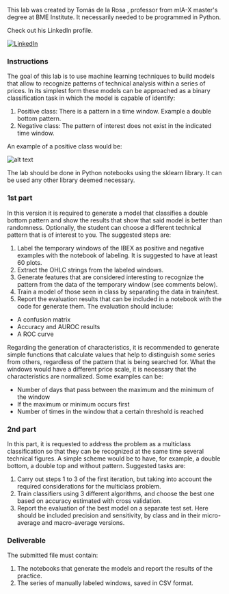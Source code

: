 This lab was created  by Tomás de la Rosa , professor from mIA-X master's degree at BME Institute. It necessarily needed to be programmed in Python.

Check out his LinkedIn profile.

<a href="https://www.linkedin.com/in/tom%C3%A1s-de-la-rosa-3b593827/" target="_blank"><img alt="LinkedIn" src="https://img.shields.io/badge/linkedin-%230077B5.svg?&style=for-the-badge&logo=linkedin&logoColor=white" /></a> 

### Instructions

The goal of this lab is to use machine learning techniques to build models that allow to recognize patterns of technical analysis within a series of prices. In its simplest form these models can be approached as a binary classification task in which the model is capable of identify:

1. Positive class: There is a pattern in a time window. Example a double bottom pattern.
2. Negative class: The pattern of interest does not exist in the indicated time window.

An example of a positive class would be:

![alt text](https://a.c-dn.net/c/content/dam/publicsites/igcom/uk/images/ContentImage/Double%20bottom.png)


The lab should be done in Python notebooks using the sklearn library. It can be used any other library deemed necessary.

### 1st part

In this version it is required to generate a model that classifies a double bottom pattern and show the results that show that said model is better than randomness. Optionally, the student can choose a different technical pattern that is of interest to you. The suggested steps are:

1. Label the temporary windows of the IBEX as positive and negative examples with the notebook of labeling. It is suggested to have at least 60 plots.
2. Extract the OHLC strings from the labeled windows.
3. Generate features that are considered interesting to recognize the pattern from the data of the temporary window (see comments below).
4. Train a model of those seen in class by separating the data in train/test.
5. Report the evaluation results that can be included in a notebook with the code for generate them. The evaluation should include:
  - A confusion matrix
  - Accuracy and AUROC results
  - A ROC curve

Regarding the generation of characteristics, it is recommended to generate simple functions that calculate values that help to distinguish some series from others, regardless of the pattern that is being searched for. What the windows would have a different price scale, it is necessary that the characteristics are normalized.
Some examples can be:

- Number of days that pass between the maximum and the minimum of the window
- If the maximum or minimum occurs first
- Number of times in the window that a certain threshold is reached

### 2nd part

In this part, it is requested to address the problem as a multiclass classification so that they can be recognized at the same time several technical figures. A simple scheme would be to have, for example, a double bottom, a double top and without pattern. Suggested tasks are:

1. Carry out steps 1 to 3 of the first iteration, but taking into account the required considerations for the multiclass problem.
2. Train classifiers using 3 different algorithms, and choose the best one based on accuracy estimated with cross validation.
3. Report the evaluation of the best model on a separate test set. Here should be included precision and sensitivity, by class and in their micro-average and macro-average versions.

### Deliverable

The submitted file must contain:

1. The notebooks that generate the models and report the results of the practice.
2. The series of manually labeled windows, saved in CSV format.

